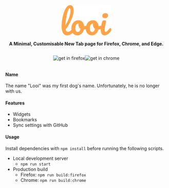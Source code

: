 <p align="center"><img alt="looi" src="src/assets/images/looi.svg"></p>

<p align="center"><b>A Minimal, Customisable New Tab page for Firefox, Chrome, and Edge.</b></p>

<div style="display:flex;justify-content:center;align-items:center"><p><img alt="get in firefox" src="https://blog.mozilla.org/addons/files/2015/11/get-the-addon-small.png"></p>

<p><img alt="get in chrome" src="https://developer.chrome.com/static/docs/webstore/branding/image/206x58-chrome-web-043497a3d766e.png"></p></div>

#### Name

The name "Looi" was my first dog's name. Unfortunately, he is no longer with us.

#### Features

- Widgets
- Bookmarks
- Sync settings with GitHub

#### Usage

Install dependencies with `npm install` before running the following scripts.

- Local development server
  - `npm run start`
- Production build
  - Firefox: `npm run build:firefox`
  - Chrome: `npm run build:chrome`
